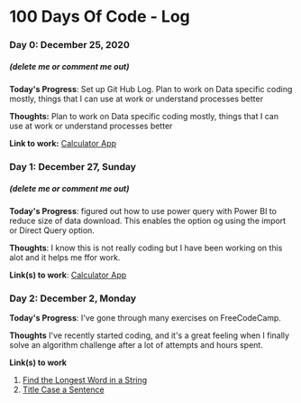 # 100 Days Of Code - Log

### Day 0: December 25, 2020 
##### (delete me or comment me out)

**Today's Progress**: Set up Git Hub Log. Plan to work on Data specific coding mostly, things that I can use at work or understand processes better

**Thoughts:**  Plan to work on Data specific coding mostly, things that I can use at work or understand processes better

**Link to work:** [Calculator App](http://www.example.com)

### Day 1: December 27, Sunday
##### (delete me or comment me out)

**Today's Progress**: figured out how to use power query with Power BI to reduce size of data download. This enables the option og using the import or Direct Query option.

**Thoughts**: I know this is not really coding but I have been working on this alot and it helps me ffor work.

**Link(s) to work**: [Calculator App](http://www.example.com)


### Day 2: December 2, Monday

**Today's Progress**: I've gone through many exercises on FreeCodeCamp.

**Thoughts** I've recently started coding, and it's a great feeling when I finally solve an algorithm challenge after a lot of attempts and hours spent.

**Link(s) to work**
1. [Find the Longest Word in a String](https://www.freecodecamp.com/challenges/find-the-longest-word-in-a-string)
2. [Title Case a Sentence](https://www.freecodecamp.com/challenges/title-case-a-sentence)
